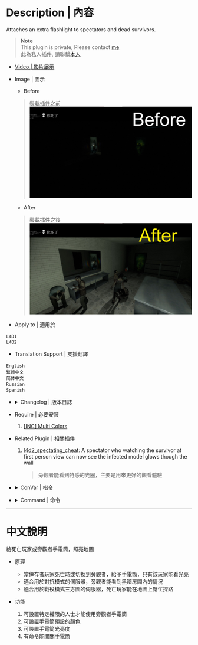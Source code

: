 # Description | 內容
Attaches an extra flashlight to spectators and dead survivors.

> __Note__ <br/>
This plugin is private, Please contact [me](https://github.com/fbef0102/Game-Private_Plugin#私人插件列表-private-plugins-list)<br/>
此為私人插件, 請聯繫[本人](https://github.com/fbef0102/Game-Private_Plugin#私人插件列表-private-plugins-list)

* [Video | 影片展示](https://youtu.be/PWrf20wtx0Y)

* Image | 圖示
	* Before
	> 裝載插件之前
	<br/>![l4d_flashlight_speconly_1](image/l4d_flashlight_speconly_1.jpg)
	* After
	> 裝載插件之後
	<br/>![l4d_flashlight_speconly_2](image/l4d_flashlight_speconly_2.jpg)

* Apply to | 適用於
```
L4D1
L4D2
```

* Translation Support | 支援翻譯
```
English
繁體中文
简体中文
Russian
Spanish
```

* <details><summary>Changelog | 版本日誌</summary>

	* v1.0h (2022-11-17)
		* Remove unnecessary codes and cvars
		* Add Spectator/Dead Survivor Flashlight Only

	* 2.25
		* [Original Plugin By Silvers](https://forums.alliedmods.net/showthread.php?p=1606588)
</details>

* Require | 必要安裝
	1. [[INC] Multi Colors](https://forums.alliedmods.net/showthread.php?t=247770)

* Related Plugin | 相關插件
	1. [l4d2_spectating_cheat](https://github.com/fbef0102/L4D2-Plugins/tree/master/l4d2_spectating_cheat): A spectator who watching the survivor at first person view can now see the infected model glows though the wall
		> 旁觀者能看到特感的光圈，主要是用來更好的觀看體驗

* <details><summary>ConVar | 指令</summary>

	* cfg/sourcemod/l4d_flashlight_speconly.cfg
	```php
	// 0=Plugin off, 1=Plugin on.
	l4d_flashlight_speconly_allow "1"

	// Brightness of the light <10-1000> (changes Distance value).
	l4d_flashlight_speconly_bright "450.0"

	// The default light color. Three values between 0-255 separated by spaces. RGB Color255 - Red Green Blue.
	l4d_flashlight_speconly_colour "80 80 80"

	// Players with these flags may use the sm_lightspec command. (Empty = all).
	l4d_flashlight_speconly_flags ""

	// 0=Off, 1=Show intro message to players entering spectator or death.
	l4d_flashlight_speconly_hints "0"

	// 0=Let players set their flashlight color, 1=Force to cvar specified.
	l4d_flashlight_speconly_lock "0"

	// 0=Off, 1=Save client preferences for flashlight color and state.
	l4d_flashlight_speconly_save "1"
	```
</details>

* <details><summary>Command | 命令</summary>
	
	* **Toggle the attached spec flashlight. Usage: sm_lightspec [R G B|off|random|red|green|blue|purple|cyan|orange|white|pink|lime|maroon|teal|yellow|grey]**
		```php
		sm_lightspec
		```

	* **Opens the spec flashlight color menu.**
		```php
		sm_lightspec_menu
		```
</details>

- - - -
# 中文說明
給死亡玩家或旁觀者手電筒，照亮地圖

* 原理
	* 當倖存者玩家死亡時或切換到旁觀者，給予手電筒，只有該玩家能看光亮
	* 適合用於對抗模式的伺服器，旁觀者能看到黑暗房間內的情況
	* 適合用於戰役模式三方圖的伺服器，死亡玩家能在地圖上幫忙探路

* 功能
	1. 可設置特定權限的人士才能使用旁觀者手電筒
	2. 可設置手電筒預設的顏色
	3. 可設置手電筒光亮度
	4. 有命令能開關手電筒
